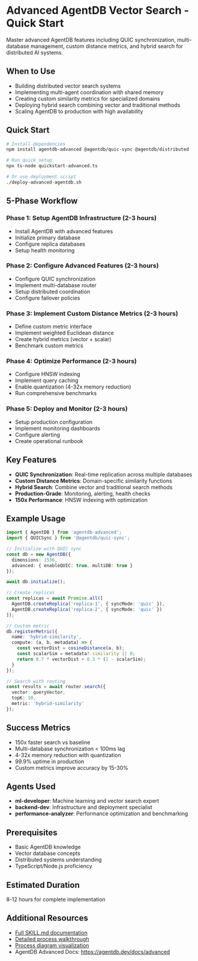 # Advanced AgentDB Vector Search - Quick Start

Master advanced AgentDB features including QUIC synchronization, multi-database management, custom distance metrics, and hybrid search for distributed AI systems.

## When to Use

- Building distributed vector search systems
- Implementing multi-agent coordination with shared memory
- Creating custom similarity metrics for specialized domains
- Deploying hybrid search combining vector and traditional methods
- Scaling AgentDB to production with high availability

## Quick Start

```bash
# Install dependencies
npm install agentdb-advanced @agentdb/quic-sync @agentdb/distributed

# Run quick setup
npx ts-node quickstart-advanced.ts

# Or use deployment script
./deploy-advanced-agentdb.sh
```

## 5-Phase Workflow

### Phase 1: Setup AgentDB Infrastructure (2-3 hours)
- Install AgentDB with advanced features
- Initialize primary database
- Configure replica databases
- Setup health monitoring

### Phase 2: Configure Advanced Features (2-3 hours)
- Configure QUIC synchronization
- Implement multi-database router
- Setup distributed coordination
- Configure failover policies

### Phase 3: Implement Custom Distance Metrics (2-3 hours)
- Define custom metric interface
- Implement weighted Euclidean distance
- Create hybrid metrics (vector + scalar)
- Benchmark custom metrics

### Phase 4: Optimize Performance (2-3 hours)
- Configure HNSW indexing
- Implement query caching
- Enable quantization (4-32x memory reduction)
- Run comprehensive benchmarks

### Phase 5: Deploy and Monitor (2-3 hours)
- Setup production configuration
- Implement monitoring dashboards
- Configure alerting
- Create operational runbook

## Key Features

- **QUIC Synchronization**: Real-time replication across multiple databases
- **Custom Distance Metrics**: Domain-specific similarity functions
- **Hybrid Search**: Combine vector and traditional search methods
- **Production-Grade**: Monitoring, alerting, health checks
- **150x Performance**: HNSW indexing with optimization

## Example Usage

```typescript
import { AgentDB } from 'agentdb-advanced';
import { QUICSync } from '@agentdb/quic-sync';

// Initialize with QUIC sync
const db = new AgentDB({
  dimensions: 1536,
  advanced: { enableQUIC: true, multiDB: true }
});

await db.initialize();

// Create replicas
const replicas = await Promise.all([
  AgentDB.createReplica('replica-1', { syncMode: 'quic' }),
  AgentDB.createReplica('replica-2', { syncMode: 'quic' })
]);

// Custom metric
db.registerMetric({
  name: 'hybrid-similarity',
  compute: (a, b, metadata) => {
    const vectorDist = cosineDistance(a, b);
    const scalarSim = metadata?.similarity || 0;
    return 0.7 * vectorDist + 0.3 * (1 - scalarSim);
  }
});

// Search with routing
const results = await router.search({
  vector: queryVector,
  topK: 10,
  metric: 'hybrid-similarity'
});
```

## Success Metrics

- 150x faster search vs baseline
- Multi-database synchronization < 100ms lag
- 4-32x memory reduction with quantization
- 99.9% uptime in production
- Custom metrics improve accuracy by 15-30%

## Agents Used

- **ml-developer**: Machine learning and vector search expert
- **backend-dev**: Infrastructure and deployment specialist
- **performance-analyzer**: Performance optimization and benchmarking

## Prerequisites

- Basic AgentDB knowledge
- Vector database concepts
- Distributed systems understanding
- TypeScript/Node.js proficiency

## Estimated Duration

8-12 hours for complete implementation

## Additional Resources

- [Full SKILL.md documentation](./SKILL.md)
- [Detailed process walkthrough](./PROCESS.md)
- [Process diagram visualization](./process-diagram.gv)
- AgentDB Advanced Docs: https://agentdb.dev/docs/advanced
